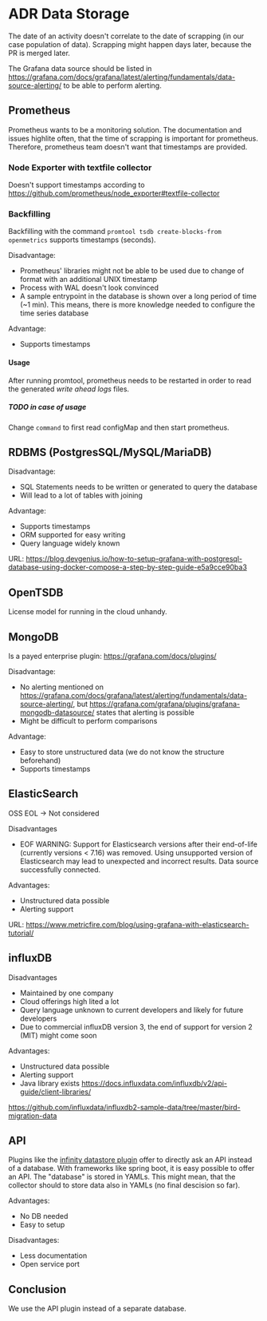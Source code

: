 # ADR Data Storage
The date of an activity doesn't correlate to the date of scrapping (in our case population of data). Scrapping might happen days later, because the PR is merged later.

The Grafana data source should be listed in https://grafana.com/docs/grafana/latest/alerting/fundamentals/data-source-alerting/ to be able to perform alerting.

## Prometheus
Prometheus wants to be a monitoring solution. The documentation and issues highlite often, that the time of scrapping is important for prometheus. Therefore, prometheus team doesn't want that timestamps are provided.

### Node Exporter with textfile collector
Doesn't support timestamps according to https://github.com/prometheus/node_exporter#textfile-collector

### Backfilling
Backfilling with the command `promtool tsdb create-blocks-from openmetrics` supports timestamps (seconds).

Disadvantage:
- Prometheus' libraries might not be able to be used due to change of format with an additional UNIX timestamp
- Process with WAL doesn't look convinced
- A sample entrypoint in the database is shown over a long period of time (~1 min). This means, there is more knowledge needed to configure the time series database

Advantage:
- Supports timestamps

#### Usage
After running promtool, prometheus needs to be restarted in order to read the generated _write ahead logs_ files.

##### TODO in case of usage
Change `command` to first read configMap and then start prometheus.

## RDBMS (PostgresSQL/MySQL/MariaDB)

Disadvantage:
- SQL Statements needs to be written or generated to query the database
- Will lead to a lot of tables with joining

Advantage:
- Supports timestamps
- ORM supported for easy writing
- Query language widely known 

URL: https://blog.devgenius.io/how-to-setup-grafana-with-postgresql-database-using-docker-compose-a-step-by-step-guide-e5a9cce90ba3

## OpenTSDB
License model for running in the cloud unhandy.

## MongoDB
Is a payed enterprise plugin: https://grafana.com/docs/plugins/

Disadvantage:
- No alerting mentioned on https://grafana.com/docs/grafana/latest/alerting/fundamentals/data-source-alerting/, but https://grafana.com/grafana/plugins/grafana-mongodb-datasource/ states that alerting is possible
- Might be difficult to perform comparisons

Advantage:
- Easy to store unstructured data (we do not know the structure beforehand)
- Supports timestamps

## ElasticSearch
OSS EOL -> Not considered

Disadvantages
- EOF WARNING: Support for Elasticsearch versions after their end-of-life (currently versions < 7.16) was removed. Using unsupported version of Elasticsearch may lead to unexpected and incorrect results. Data source successfully connected.

Advantages:
- Unstructured data possible
- Alerting support

URL: https://www.metricfire.com/blog/using-grafana-with-elasticsearch-tutorial/

## influxDB

Disadvantages
- Maintained by one company
- Cloud offerings high lited a lot
- Query language unknown to current developers and likely for future developers
- Due to commercial influxDB version 3, the end of support for version 2 (MIT) might come soon

Advantages:
- Unstructured data possible
- Alerting support
- Java library exists https://docs.influxdata.com/influxdb/v2/api-guide/client-libraries/

https://github.com/influxdata/influxdb2-sample-data/tree/master/bird-migration-data

## API
Plugins like the [infinity datastore plugin](https://github.com/grafana/grafana-infinity-datasource) offer to directly ask an API instead of a database. With frameworks like spring boot, it is easy possible to offer an API.
The "database" is stored in YAMLs. This might mean, that the collector should to store data also in YAMLs (no final descision so far).

Advantages:
- No DB needed
- Easy to setup

Disadvantages:
- Less documentation
- Open service port

## Conclusion
We use the API plugin instead of a separate database.
